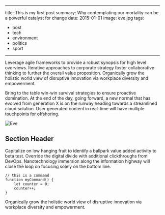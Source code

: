 ---
title: This is my first post
summary: Why contemplating our mortality can be a powerful catalyst for change
date: 2015-01-01
image: eve.jpg
tags:
  - post
  - tech
  - environment
  - politics
  - sport
  
  ---
  
Leverage agile frameworks to provide a robust synopsis for high level overviews. Iterative approaches to corporate strategy foster collaborative thinking to further the overall value proposition. Organically grow the holistic world view of disruptive innovation via workplace diversity and empowerment.

Bring to the table win-win survival strategies to ensure
proactive domination. At the end of the day, going forward,
a new normal that has evolved from generation X is on the
runway heading towards a streamlined cloud solution. User
generated content in real-time will have multiple
touchpoints for offshoring.

![Eve][image-1]

## Section Header

Capitalize on low hanging fruit to identify a ballpark value added activity to beta test. Override the digital divide with additional clickthroughs from DevOps. Nanotechnology immersion along the information highway will close the loop on focusing solely on the bottom line.

``` text/2-3
// this is a command
function myCommand() {
	let counter = 0;
	counter++;
}
```
Organically grow the holistic world view of disruptive innovation via workplace diversity and empowerment.

[image-1]:	../images/eve.jpg
